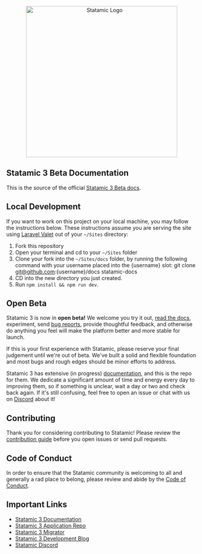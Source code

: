 <p align="center"><img src="https://statamic.com/assets/branding/Statamic-Logo+Wordmark-Rad.svg" width="400" alt="Statamic Logo" /></p>

## Statamic 3 Beta Documentation

This is the source of the official [Statamic 3 Beta docs][docs].


## Local Development

If you want to work on this project on your local machine, you may follow the instructions below. These instructions assume you are serving the site using [Laravel Valet](https://laravel.com/valet) out of your `~/Sites` directory:

1. Fork this repository
2. Open your terminal and cd to your `~/Sites` folder
3. Clone your fork into the `~/Sites/docs` folder, by running the following command with your username placed into the {username} slot:
    git clone git@github.com:{username}/docs statamic-docs
4. CD into the new directory you just created.
5. Run `npm install && npm run dev`.

## Open Beta

Statamic 3 is now in **open beta!** We welcome you try it out, [read the docs](https://statamic.dev), experiment, send [bug reports][contribution], provide thoughtful feedback, and otherwise do anything you feel will make the platform better and more stable for launch.

If this is your first experience with Statamic, please reserve your final judgement until we're out of beta. We've built a solid and flexible foundation and most bugs and rough edges should be minor efforts to address.

Statamic 3 has extensive (in progress) [documentation][docs], and this is the repo for them. We dedicate a significant amount of time and energy every day to improving them, so if something is unclear, wait a day or two and check back again. If it's still confusing, feel free to open an issue or chat with us on [Discord][discord] about it!


## Contributing

Thank you for considering contributing to Statamic! Please review the [contribution guide][contribution] before you open issues or send pull requests.


## Code of Conduct

In order to ensure that the Statamic community is welcoming to all and generally a rad place to belong, please review and abide by the [Code of Conduct](https://github.com/statamic/cms/wiki/Code-of-Conduct).


## Important Links

- [Statamic 3 Documentation][docs]
- [Statamic 3 Application Repo][app-repo]
- [Statamic 3 Migrator](https://github.com/statamic/migrator)
- [Statamic 3 Development Blog](https://v3.statamic.com)
- [Statamic Discord][discord]

[docs]: https://statamic.dev/
[discord]: https://statamic.com/discord
[contribution]: https://github.com/statamic/cms/blob/master/CONTRIBUTING.md
[app-repo]: https://github.com/statamic/statamic
